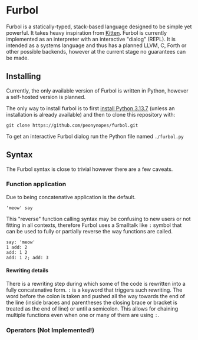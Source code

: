 # Furbol
Furbol is a statically-typed, stack-based
language designed to be simple yet powerful. It takes
heavy inspiration from [Kitten](https://kittenlang.org/).
Furbol is currently implemented as an interpreter with
an interactive "dialog" (REPL). It is intended as a
systems language and thus has a planned LLVM, C, Forth
or other possible backends, however at the current stage
no guarantees can be made.

## Installing
Currently, the only available version of Furbol is
written in Python, however a self-hosted version is
planned.

The only way to install furbol is to first [install
Python 3.13.7](https://python.org) (unless an
installation is already available) and then to clone
this repository with:

```shell
git clone https://github.com/peonynopes/furbol.git
```
To get an interactive Furbol dialog run the Python file
named `./furbol.py`

## Syntax
The Furbol syntax is close to trivial however there
are a few caveats.

### Function application
Due to being concatenative application is the default.

```fur
'meow' say
```
This "reverse" function calling syntax may be
confusing to new users or not fitting in all contexts,
therefore Furbol uses a Smalltalk like `:` symbol that
can be used to fully or partially reverse the way
functions are called.

```fur
say: 'meow'
1 add: 2
add: 1 2
add: 1 2; add: 3 
```

#### Rewriting details
There is a rewriting step during which some of the code
is rewritten into a fully concatenative form.
`:` is a keyword that triggers such rewriting. The word
before the colon is taken and pushed all the way towards
the end of the line (inside braces and parentheses the
closing brace or bracket is treated as the end of line)
or until a semicolon. This allows for chaining multiple
functions even when one or many of them are using `:`.

### Operators (Not Implemented!)
